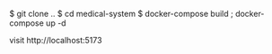 $ git clone ..
$ cd medical-system
$  docker-compose build ; docker-compose up -d 

visit http://localhost:5173
